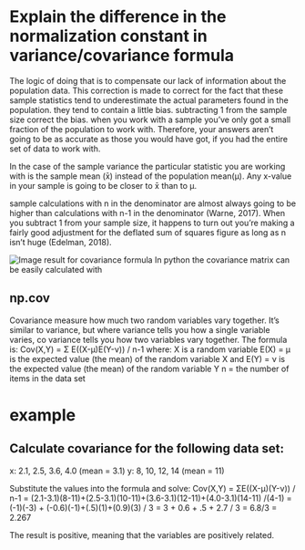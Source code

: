 # Explain the difference in the normalization constant in variance/covariance formula


The logic of doing that is to compensate our lack of information about the population data.
This correction is made to correct for the fact that these sample statistics tend to underestimate the actual parameters found in the population. they tend to contain a little bias. subtracting 1 from the sample size correct the bias.
when you work with a sample you’ve only got a small fraction of the population to work with. Therefore, your answers aren’t going to be as accurate as those you would have got, if you had the entire set of data to work with.

In the case of the sample variance the particular statistic you are working with is the sample mean (x̄) instead of the population mean(μ). Any x-value in your sample is going to be closer to x̄ than to μ.

sample calculations with n in the denominator are almost always going to be higher than calculations with n-1 in the denominator (Warne, 2017). When you subtract 1 from your sample size, it happens to turn out you’re making a fairly good adjustment for the deflated sum of squares figure as long as n isn’t huge (Edelman, 2018).


![Image result for covariance formula](https://cdn.educba.com/academy/wp-content/uploads/2019/05/Covariance-Formula.jpg)
In python the covariance matrix can be easily calculated with
## np.cov
Covariance measure  how much two random variables vary together. It’s similar to variance, but where variance tells you how a single variable varies, co variance tells you how two variables vary together.
The formula is:
Cov(X,Y) = Σ E((X-μ)E(Y-ν)) / n-1 where:
X is a random variable
E(X) = μ is the expected value (the mean) of the random variable X and
E(Y) = ν is the expected value (the mean) of the random variable Y
n = the number of items in the data set
# example
##  Calculate covariance for the following data set:
x: 2.1, 2.5, 3.6, 4.0 (mean = 3.1)
y: 8, 10, 12, 14 (mean = 11)

Substitute the values into the formula and solve:
Cov(X,Y) = ΣE((X-μ)(Y-ν)) / n-1
= (2.1-3.1)(8-11)+(2.5-3.1)(10-11)+(3.6-3.1)(12-11)+(4.0-3.1)(14-11) /(4-1)
= (-1)(-3) + (-0.6)(-1)+(.5)(1)+(0.9)(3) / 3
= 3 + 0.6 + .5 + 2.7 / 3
= 6.8/3
= 2.267

The result is positive, meaning that the variables are positively related.


